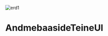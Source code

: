 ![erd1](https://user-images.githubusercontent.com/78550848/119838386-0a678000-bf0c-11eb-927e-0f4f8bd3531f.PNG)
# AndmebaasideTeineUl
